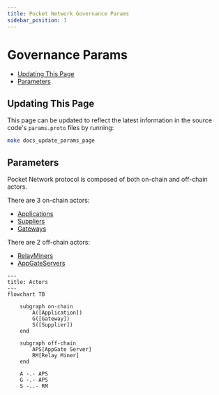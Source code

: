 ```yaml
---
title: Pocket Network Governance Params
sidebar_position: 1
---
```


# Governance Params <!-- omit in toc -->

- [Updating This Page](#updating-this-page)
- [Parameters](#parameters)

## Updating This Page

This page can be updated to reflect the latest information in the source
code's `params.proto` files by running:

```bash
make docs_update_params_page
```

## Parameters

Pocket Network protocol is composed of both on-chain and off-chain actors.

There are 3 on-chain actors:

- [Applications](./application.md)
- [Suppliers](./supplier.md)
- [Gateways](./gateway.md)

There are 2 off-chain actors:

- [RelayMiners](./relay_miner.md)
- [AppGateServers](./appgate_server.md)

```mermaid
---
title: Actors
---
flowchart TB

    subgraph on-chain
        A([Application])
        G([Gateway])
        S([Supplier])
    end

    subgraph off-chain
        APS[AppGate Server]
        RM[Relay Miner]
    end

    A -.- APS
    G -.- APS
    S -..- RM
```
